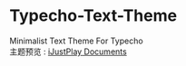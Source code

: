 # Typecho-Text-Theme
Minimalist Text Theme For Typecho    
主题预览 : [iJustPlay Documents](http://doc.ijustplay.cn/)    
